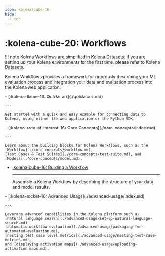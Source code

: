 ```yaml
---
icon: kolena/cube-16
hide:
  - toc
---
```


# :kolena-cube-20: Workflows

!!! note
    Kolena Workflows are simplified in Kolena Datasets.
    If you are setting up your Kolena environments for the first time, please refer to
    [Kolena Datasets](../dataset/index.md).

Kolena Workflows provides a framework for rigorously describing your ML evaluation process and integration your data
and evaluation process into the Kolena web application.

<div class="grid cards" markdown>
- [:kolena-flame-16: Quickstart](./quickstart.md)

    ---

    Get started with a quick and easy example for connecting data to Kolena, using either the web application or the Python SDK.
</div>

<div class="grid cards" markdown>
- [:kolena-area-of-interest-16: Core Concepts](./core-concepts/index.md)

    ---

    Learn about the building blocks for Kolena Workflows, such as the [Workflow](./core-concepts/workflow.md),
    [Test Cases & Test Suites](./core-concepts/test-suite.md), and [Models](./core-concepts/model.md).

- [:kolena-cube-16: Building a Workflow](./building-a-workflow.md)

    ---

    Assemble a Kolena Workflow by describing the structure of your data and model results.
</div>

<div class="grid cards" markdown>
- [:kolena-rocket-16: Advanced Usage](./advanced-usage/index.md)

    ---

    Leverage advanced capabilities in the Kolena platform such as
    [natural language search](./advanced-usage/set-up-natural-language-search.md),
    [automatic workflow evaluation](./advanced-usage/packaging-for-automated-evaluation.md),
    [nesting test case level metrics](./advanced-usage/nesting-test-case-metrics.md),
    and [displaying activation maps](./advanced-usage/uploading-activation-maps.md).
</div>
